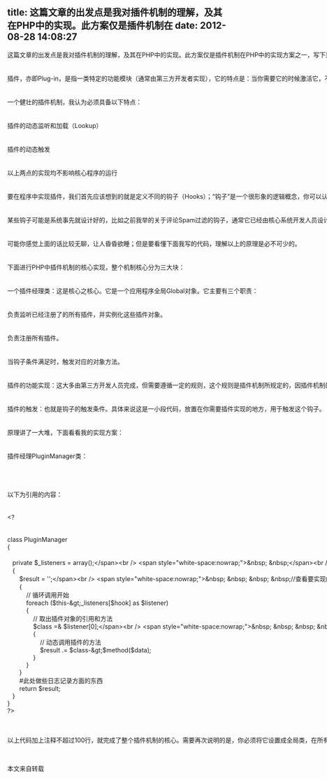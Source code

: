 title: 这篇文章的出发点是我对插件机制的理解，及其在PHP中的实现。此方案仅是插件机制在
date: 2012-08-28 14:08:27
---

<span style="white-space:nowrap;">这篇文章的出发点是我对插件机制的理解，及其在PHP中的实现。此方案仅是插件机制在PHP中的实现方案之一，写下来和大家分享，欢迎大家一起讨论。</span><br />
<span style="white-space:nowrap;"><br />
</span><br />
<span style="white-space:nowrap;">插件，亦即Plug-in，是指一类特定的功能模块（通常由第三方开发者实现），它的特点是：当你需要它的时候激活它，不需要它的时候禁用/删除它；且无论是激活还是禁用都不影响系统核心模块的运行，也就是说插件是一种非侵入式的模块化设计，实现了核心程序与插件程序的松散耦合。一个典型的例子就是Wordpress中众多的第三方插件，比如Akimet插件用于对用户的评论进行Spam过滤。</span><br />
<span style="white-space:nowrap;"><br />
</span><br />
<span style="white-space:nowrap;">一个健壮的插件机制，我认为必须具备以下特点：</span><br />
<span style="white-space:nowrap;"><br />
</span><br />
<span style="white-space:nowrap;">插件的动态监听和加载（Lookup）</span><br />
<span style="white-space:nowrap;"><br />
</span><br />
<span style="white-space:nowrap;">插件的动态触发</span><br />
<span style="white-space:nowrap;"><br />
</span><br />
<span style="white-space:nowrap;">以上两点的实现均不影响核心程序的运行</span><br />
<span style="white-space:nowrap;"><br />
</span><br />
<span style="white-space:nowrap;">要在程序中实现插件，我们首先应该想到的就是定义不同的钩子（Hooks）；“钩子”是一个很形象的逻辑概念，你可以认为它是系统预留的插件触发条件。它的逻辑原理如下：当系统执行到某个钩子时，会判断这个钩子的条件是否满足；如果满足，会转而先去调用钩子所制定的功能，然后返回继续执行余下的程序；如果不满足，跳过即可。这有点像汇编中的“中断保护”逻辑。</span><br />
<span style="white-space:nowrap;"><br />
</span><br />
<span style="white-space:nowrap;">某些钩子可能是系统事先就设计好的，比如之前我举的关于评论Spam过滤的钩子，通常它已经由核心系统开发人员设计进了评论的处理逻辑中；另外一类钩子则可能是由用户自行定制的（由第三方开发人员制定），通常存在于表现层，比如一个普通的PHP表单显示页面中。</span><br />
<span style="white-space:nowrap;"><br />
</span><br />
<span style="white-space:nowrap;">可能你感觉上面的话比较无聊，让人昏昏欲睡；但是要看懂下面我写的代码，理解以上的原理是必不可少的。</span><br />
<span style="white-space:nowrap;"><br />
</span><br />
<span style="white-space:nowrap;">下面进行PHP中插件机制的核心实现，整个机制核心分为三大块：</span><br />
<span style="white-space:nowrap;"><br />
</span><br />
<span style="white-space:nowrap;">一个插件经理类：这是核心之核心。它是一个应用程序全局Global对象。它主要有三个职责：</span><br />
<span style="white-space:nowrap;"><br />
</span><br />
<span style="white-space:nowrap;">负责监听已经注册了的所有插件，并实例化这些插件对象。</span><br />
<span style="white-space:nowrap;"><br />
</span><br />
<span style="white-space:nowrap;">负责注册所有插件。</span><br />
<span style="white-space:nowrap;"><br />
</span><br />
<span style="white-space:nowrap;">当钩子条件满足时，触发对应的对象方法。</span><br />
<span style="white-space:nowrap;"><br />
</span><br />
<span style="white-space:nowrap;">插件的功能实现：这大多由第三方开发人员完成，但需要遵循一定的规则，这个规则是插件机制所规定的，因插件机制的不同而不同，下面的显示代码你会看到这个规则。</span><br />
<span style="white-space:nowrap;"><br />
</span><br />
<span style="white-space:nowrap;">插件的触发：也就是钩子的触发条件。具体来说这是一小段代码，放置在你需要插件实现的地方，用于触发这个钩子。</span><br />
<span style="white-space:nowrap;"><br />
</span><br />
<span style="white-space:nowrap;">原理讲了一大堆，下面看看我的实现方案：</span><br />
<span style="white-space:nowrap;"><br />
</span><br />
<span style="white-space:nowrap;">插件经理PluginManager类：</span><br />
<span style="white-space:nowrap;"><br />
</span><br />
<span style="white-space:nowrap;"><br />
</span><br />
<span style="white-space:nowrap;">以下为引用的内容：</span><br />
<span style="white-space:nowrap;"><br />
</span><br />
<span style="white-space:nowrap;">&lt;?</span><br />
<span style="white-space:nowrap;"><br />
</span><br />
<span style="white-space:nowrap;">class PluginManager</span><br />
<span style="white-space:nowrap;">{</span><br />
<span style="white-space:nowrap;">&nbsp;&nbsp;</span><br />
<span style="white-space:nowrap;">&nbsp; &nbsp;private $_listeners = array();</span><br />
<span style="white-space:nowrap;">&nbsp; &nbsp;</span><br />
<span style="white-space:nowrap;">&nbsp; &nbsp;public function __construct()</span><br />
<span style="white-space:nowrap;">&nbsp; &nbsp;{</span><br />
<span style="white-space:nowrap;">&nbsp; &nbsp; &nbsp; &nbsp;#这里$plugin数组包含我们获取已经由用户激活的插件信息</span><br />
<span style="white-space:nowrap;">&nbsp; &nbsp; #为演示方便，我们假定$plugin中至少包含</span><br />
<span style="white-space:nowrap;">&nbsp; &nbsp; #$plugin = array(</span><br />
<span style="white-space:nowrap;">&nbsp; &nbsp; &nbsp; &nbsp;# &nbsp; &nbsp;'name' =&gt; '插件名称',</span><br />
<span style="white-space:nowrap;">&nbsp; &nbsp; &nbsp; &nbsp;# &nbsp; &nbsp;'directory'=&gt;'插件安装目录'</span><br />
<span style="white-space:nowrap;">&nbsp; &nbsp; &nbsp; &nbsp;#);</span><br />
<span style="white-space:nowrap;">&nbsp; &nbsp; &nbsp; &nbsp;$plugins = get_active_plugins();#这个函数请自行实现</span><br />
<span style="white-space:nowrap;">&nbsp; &nbsp; &nbsp; &nbsp;if($plugins)</span><br />
<span style="white-space:nowrap;">&nbsp; &nbsp; &nbsp; &nbsp;{</span><br />
<span style="white-space:nowrap;">&nbsp; &nbsp; &nbsp; &nbsp; &nbsp; &nbsp;foreach($plugins as $plugin)</span><br />
<span style="white-space:nowrap;">&nbsp; &nbsp; &nbsp; &nbsp; &nbsp; &nbsp;{//假定每个插件文件夹中包含一个actions.php文件，它是插件的具体实现</span><br />
<span style="white-space:nowrap;">&nbsp; &nbsp; &nbsp; &nbsp; &nbsp; &nbsp; &nbsp; &nbsp;if (@file_exists(STPATH .'plugins/'.$plugin['directory'].'/actions.php'))</span><br />
<span style="white-space:nowrap;">&nbsp; &nbsp; &nbsp; &nbsp; &nbsp; &nbsp; &nbsp; &nbsp;{</span><br />
<span style="white-space:nowrap;">&nbsp; &nbsp; &nbsp; &nbsp; &nbsp; &nbsp; &nbsp; &nbsp; &nbsp; &nbsp;include_once(STPATH .'plugins/'.$plugin['directory'].'/actions.php');</span><br />
<span style="white-space:nowrap;">&nbsp; &nbsp; &nbsp; &nbsp; &nbsp; &nbsp; &nbsp; &nbsp; &nbsp; &nbsp;$class = $plugin['name'].'_actions';</span><br />
<span style="white-space:nowrap;">&nbsp; &nbsp; &nbsp; &nbsp; &nbsp; &nbsp; &nbsp; &nbsp; &nbsp; &nbsp;if (class_exists($class))&nbsp;</span><br />
<span style="white-space:nowrap;">&nbsp; &nbsp; &nbsp; &nbsp; &nbsp; &nbsp; &nbsp; &nbsp; &nbsp; &nbsp;{</span><br />
<span style="white-space:nowrap;">&nbsp; &nbsp; &nbsp; &nbsp; &nbsp; &nbsp; &nbsp; &nbsp; &nbsp; &nbsp; &nbsp; &nbsp;//初始化所有插件</span><br />
<span style="white-space:nowrap;">&nbsp; &nbsp; &nbsp; &nbsp; &nbsp; &nbsp; &nbsp; &nbsp; &nbsp; &nbsp; &nbsp; &nbsp;new $class($this);</span><br />
<span style="white-space:nowrap;">&nbsp; &nbsp; &nbsp; &nbsp; &nbsp; &nbsp; &nbsp; &nbsp; &nbsp; &nbsp;}</span><br />
<span style="white-space:nowrap;">&nbsp; &nbsp; &nbsp; &nbsp; &nbsp; &nbsp; &nbsp; &nbsp;}</span><br />
<span style="white-space:nowrap;">&nbsp; &nbsp; &nbsp; &nbsp; &nbsp; &nbsp;}</span><br />
<span style="white-space:nowrap;">&nbsp; &nbsp; &nbsp; &nbsp;}</span><br />
<span style="white-space:nowrap;">&nbsp; &nbsp; &nbsp; &nbsp;#此处做些日志记录方面的东西</span><br />
<span style="white-space:nowrap;">&nbsp; &nbsp;}</span><br />
<span style="white-space:nowrap;">&nbsp; &nbsp;</span><br />
<span style="white-space:nowrap;">&nbsp;&nbsp;</span><br />
<span style="white-space:nowrap;">&nbsp; &nbsp;function register($hook, &amp;$reference, $method)</span><br />
<span style="white-space:nowrap;">&nbsp; &nbsp;{</span><br />
<span style="white-space:nowrap;">&nbsp; &nbsp; &nbsp; &nbsp;//获取插件要实现的方法</span><br />
<span style="white-space:nowrap;">&nbsp; &nbsp; &nbsp; &nbsp;$key = get_class($reference).'-&gt;'.$method;</span><br />
<span style="white-space:nowrap;">&nbsp; &nbsp; &nbsp; &nbsp;//将插件的引用连同方法push进监听数组中</span><br />
<span style="white-space:nowrap;">&nbsp; &nbsp; &nbsp; &nbsp;$this-&gt;_listeners[$hook][$key] = array(&amp;$reference, $method);</span><br />
<span style="white-space:nowrap;">&nbsp; &nbsp; &nbsp; &nbsp;#此处做些日志记录方面的东西</span><br />
<span style="white-space:nowrap;">&nbsp; &nbsp;}</span><br />
<span style="white-space:nowrap;">&nbsp;&nbsp;</span><br />
<span style="white-space:nowrap;">&nbsp; &nbsp;function trigger($hook, $data='')</span><br />
<span style="white-space:nowrap;">&nbsp; &nbsp;{</span><br />
<span style="white-space:nowrap;">&nbsp; &nbsp; &nbsp; &nbsp;$result = '';</span><br />
<span style="white-space:nowrap;">&nbsp; &nbsp; &nbsp; &nbsp;//查看要实现的钩子，是否在监听数组之中</span><br />
<span style="white-space:nowrap;">&nbsp; &nbsp; &nbsp; &nbsp;if (isset($this-&gt;_listeners[$hook]) &amp;&amp; is_array($this-&gt;_listeners[$hook]) &amp;&amp; count($this-&gt;_listeners[$hook]) &gt; 0)</span><br />
<span style="white-space:nowrap;">&nbsp; &nbsp; &nbsp; &nbsp;{</span><br />
<span style="white-space:nowrap;">&nbsp; &nbsp; &nbsp; &nbsp; &nbsp; &nbsp;// 循环调用开始</span><br />
<span style="white-space:nowrap;">&nbsp; &nbsp; &nbsp; &nbsp; &nbsp; &nbsp;foreach ($this-&gt;_listeners[$hook] as $listener)</span><br />
<span style="white-space:nowrap;">&nbsp; &nbsp; &nbsp; &nbsp; &nbsp; &nbsp;{</span><br />
<span style="white-space:nowrap;">&nbsp; &nbsp; &nbsp; &nbsp; &nbsp; &nbsp; &nbsp; &nbsp;// 取出插件对象的引用和方法</span><br />
<span style="white-space:nowrap;">&nbsp; &nbsp; &nbsp; &nbsp; &nbsp; &nbsp; &nbsp; &nbsp;$class =&amp; $listener[0];</span><br />
<span style="white-space:nowrap;">&nbsp; &nbsp; &nbsp; &nbsp; &nbsp; &nbsp; &nbsp; &nbsp;$method = $listener[1];</span><br />
<span style="white-space:nowrap;">&nbsp; &nbsp; &nbsp; &nbsp; &nbsp; &nbsp; &nbsp; &nbsp;if(method_exists($class,$method))</span><br />
<span style="white-space:nowrap;">&nbsp; &nbsp; &nbsp; &nbsp; &nbsp; &nbsp; &nbsp; &nbsp;{</span><br />
<span style="white-space:nowrap;">&nbsp; &nbsp; &nbsp; &nbsp; &nbsp; &nbsp; &nbsp; &nbsp; &nbsp; &nbsp;// 动态调用插件的方法</span><br />
<span style="white-space:nowrap;">&nbsp; &nbsp; &nbsp; &nbsp; &nbsp; &nbsp; &nbsp; &nbsp; &nbsp; &nbsp;$result .= $class-&gt;$method($data);</span><br />
<span style="white-space:nowrap;">&nbsp; &nbsp; &nbsp; &nbsp; &nbsp; &nbsp; &nbsp; &nbsp;}</span><br />
<span style="white-space:nowrap;">&nbsp; &nbsp; &nbsp; &nbsp; &nbsp; &nbsp;}</span><br />
<span style="white-space:nowrap;">&nbsp; &nbsp; &nbsp; &nbsp;}</span><br />
<span style="white-space:nowrap;">&nbsp; &nbsp; &nbsp; &nbsp;#此处做些日志记录方面的东西</span><br />
<span style="white-space:nowrap;">&nbsp; &nbsp; &nbsp; &nbsp;return $result;</span><br />
<span style="white-space:nowrap;">&nbsp; &nbsp;}</span><br />
<span style="white-space:nowrap;">}</span><br />
<span style="white-space:nowrap;">?&gt;</span><br />
<span style="white-space:nowrap;"><br />
</span><br />
<p>
	<span style="white-space:nowrap;">以上代码加上注释不超过100行，就完成了整个插件机制的核心。需要再次说明的是，你必须将它设置成全局类，在所有需要用到插件的地方，优先加载。用#注释的地方是你需要自行完成的部分，包括插件的获取和日志记录等等。</span>
</p>
<p>
	<span style="white-space:nowrap;"><br />
</span>
</p>
<p>
	<span style="white-space:nowrap;">本文来自转载</span>
</p>